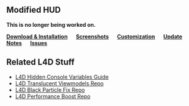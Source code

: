Modified HUD
------------------
**This is no longer being worked on.**

**[Download & Installation](https://github.com/l4d/hud/wiki/Installation)          [Screenshots](https://github.com/l4d/hud/wiki/Screenshots)          [Customization](https://github.com/l4d/hud/wiki/Customization)          [Update Notes](https://github.com/l4d/hud/wiki/Update-Notes)          [Issues](https://github.com/l4d/hud/issues?utf8=%E2%9C%93&q=is%3Aissue+is%3Aopen%3Bclosed)**

Related L4D Stuff
------------------
- [L4D Hidden Console Variables Guide](http://steamcommunity.com/sharedfiles/filedetails/?id=564185677)
- [L4D Translucent Viewmodels Repo](https://github.com/l4d/trans_vmodels) 
- [L4D Black Particle Fix Repo](https://github.com/l4d/particle_fix)
- [L4D Performance Boost Repo](https://github.com/l4d/fps_cfg)
